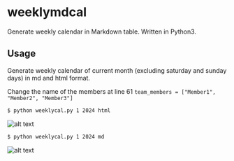 # weeklymdcal

Generate weekly calendar in Markdown table. Written in Python3.

## Usage

Generate weekly calendar of current month (excluding saturday and sunday days) in md and html format.

Change the name of the members at line 61
``` team_members = ["Member1", "Member2", "Member3"] ```

```sh
$ python weeklycal.py 1 2024 html
```
![alt text](https://github.com/[username]/[reponame]/blob/[branch]/image.jpg?raw=true)


```sh
$ python weeklycal.py 1 2024 md  
```
![alt text](https://github.com/[username]/[reponame]/blob/[branch]/image.jpg?raw=true)